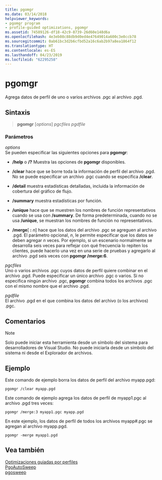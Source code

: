 ```yaml
---
title: pgomgr
ms.date: 03/14/2018
helpviewer_keywords:
- pgomgr program
- profile-guided optimizations, pgomgr
ms.assetid: 74589126-df18-42c9-8739-26d60e148d6a
ms.openlocfilehash: 4e3eb08c88db9d0ed4e47649014a600c3e0ccb78
ms.sourcegitcommit: 0ab61bc3d2b6cfbd52a16c6ab2b97a8ea1864f12
ms.translationtype: HT
ms.contentlocale: es-ES
ms.lasthandoff: 04/23/2019
ms.locfileid: "62295258"
---
```

# <a name="pgomgr"></a>pgomgr

Agrega datos de perfil de uno o varios archivos .pgc al archivo .pgd.

## <a name="syntax"></a>Sintaxis

> **pgomgr** [*options*] *pgcfiles* *pgdfile*

### <a name="parameters"></a>Parámetros

*options*<br/>
Se pueden especificar las siguientes opciones para **pgomgr**:

- **/help** o **/?** Muestra las opciones de **pgomgr** disponibles.

- **/clear** hace que se borre toda la información de perfil del archivo .pgd. No se puede especificar un archivo .pgc cuando se especifica **/clear**.

- **/detail** muestra estadísticas detalladas, incluida la información de cobertura del gráfico de flujo.

- **/summary** muestra estadísticas por función.

- **/unique** hace que se muestren los nombres de función representativos cuando se usa con **/summary**. De forma predeterminada, cuando no se usa **/unique**, se muestran los nombres de función no representativos.

- **/merge**\[ **:** <em>n</em>] hace que los datos del archivo .pgc se agreguen al archivo .pgd. El parámetro opcional, *n*, le permite especificar que los datos se deben agregar *n* veces. Por ejemplo, si un escenario normalmente se desarrolla seis veces para reflejar con qué frecuencia lo repiten los clientes, puede hacerlo una vez en una serie de pruebas y agregarlo al archivo .pgd seis veces con **pgomgr /merge:6**.

*pgcfiles*<br/>
Uno o varios archivos .pgc cuyos datos de perfil quiere combinar en el archivo .pgd. Puede especificar un único archivo .pgc o varios. Si no especifica ningún archivo .pgc, **pgomgr** combina todos los archivos .pgc con el mismo nombre que el archivo .pgd.

*pgdfile*<br/>
El archivo .pgd en el que combina los datos del archivo (o los archivos) .pgc.

## <a name="remarks"></a>Comentarios

> [!NOTE]
> Solo puede iniciar esta herramienta desde un símbolo del sistema para desarrolladores de Visual Studio. No puede iniciarla desde un símbolo del sistema ni desde el Explorador de archivos.

## <a name="example"></a>Ejemplo

Este comando de ejemplo borra los datos de perfil del archivo myapp.pgd:

`pgomgr /clear myapp.pgd`

Este comando de ejemplo agrega los datos de perfil de myapp1.pgc al archivo .pgd tres veces:

`pgomgr /merge:3 myapp1.pgc myapp.pgd`

En este ejemplo, los datos de perfil de todos los archivos myapp#.pgc se agregan al archivo myapp.pgd.

`pgomgr -merge myapp1.pgd`

## <a name="see-also"></a>Vea también

[Optimizaciones guiadas por perfiles](profile-guided-optimizations.md)<br/>
[PgoAutoSweep](pgoautosweep.md)<br/>
[pgosweep](pgosweep.md)<br/>

